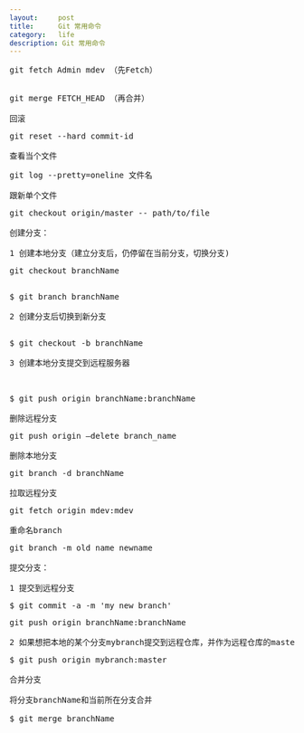 ```yaml
---
layout:     post
title:      Git 常用命令
category:   life
description: Git 常用命令
---
```


<pre class="prettyprint">
git fetch Admin mdev （先Fetch）  

<pre class="prettyprint">
git merge FETCH_HEAD （再合并）

回滚
<pre class="prettyprint">
git reset --hard commit-id

查看当个文件  
<pre class="prettyprint">
git log --pretty=oneline 文件名

跟新单个文件  
<pre class="prettyprint">
git checkout origin/master -- path/to/file

创建分支：

1 创建本地分支（建立分支后，仍停留在当前分支，切换分支)
<pre class="prettyprint">
git checkout branchName

<pre class="prettyprint">
$ git branch branchName

2 创建分支后切换到新分支

<pre class="prettyprint">
$ git checkout -b branchName

3 创建本地分支提交到远程服务器  


<pre class="prettyprint">
$ git push origin branchName:branchName

删除远程分支  
<pre class="prettyprint">
git push origin —delete branch_name

删除本地分支  
<pre class="prettyprint">
git branch -d branchName

拉取远程分支  
<pre class="prettyprint">
git fetch origin mdev:mdev

重命名branch  
<pre class="prettyprint">
git branch -m old name newname

提交分支：

1 提交到远程分支
<pre class="prettyprint">
$ git commit -a -m 'my new branch'
<pre class="prettyprint">
git push origin branchName:branchName

2 如果想把本地的某个分支mybranch提交到远程仓库，并作为远程仓库的master分支  
<pre class="prettyprint">
$ git push origin mybranch:master

合并分支

将分支branchName和当前所在分支合并

$ git merge branchName